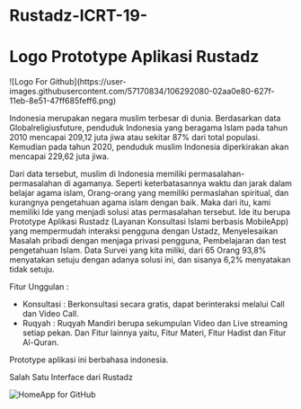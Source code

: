 # Rustadz-ICRT-19-
<h1>Logo Prototype Aplikasi Rustadz</h1>
![Logo For Github](https://user-images.githubusercontent.com/57170834/106292080-02aa0e80-627f-11eb-8e51-47ff685feff6.png)

Indonesia merupakan negara muslim terbesar di dunia. Berdasarkan data Globalreligiusfuture, penduduk Indonesia yang beragama Islam pada tahun 2010 mencapai 209,12 juta jiwa atau sekitar 87% dari total populasi. Kemudian pada tahun 2020, penduduk muslim Indonesia diperkirakan akan mencapai 229,62 juta jiwa.

Dari data tersebut, muslim di Indonesia memiliki permasalahan-permasalahan di agamanya. Seperti keterbatasannya waktu dan jarak dalam belajar agama islam, Orang-orang yang memiliki permaslahan spiritual, dan kurangnya pengetahuan agama islam dengan baik. Maka dari itu, kami memiliki Ide yang menjadi solusi atas permasalahan tersebut. 
Ide itu berupa Prototype Aplikasi Rustadz (Layanan Konsultasi Islami berbasis MobileApp) yang mempermudah interaksi pengguna dengan Ustadz, Menyelesaikan Masalah pribadi dengan menjaga privasi pengguna, Pembelajaran dan test pengetahuan Islam.
Data Survei yang kita miliki, dari 65 Orang 93,8% menyatakan setuju dengan adanya solusi ini, dan sisanya 6,2% menyatakan tidak setuju.

Fitur Unggulan :
- Konsultasi : Berkonsultasi secara gratis, dapat berinteraksi melalui Call dan Video Call.
- Ruqyah : Ruqyah Mandiri berupa sekumpulan Video dan Live streaming setiap pekan.
Dan Fitur lainnya yaitu, Fitur Materi, Fitur Hadist dan Fitur Al-Quran.

Prototype aplikasi ini berbahasa indonesia.

Salah Satu Interface dari Rustadz

![HomeApp for GitHub](https://user-images.githubusercontent.com/57170834/106291355-1acd5e00-627e-11eb-8d65-917cbf7f2000.png)
